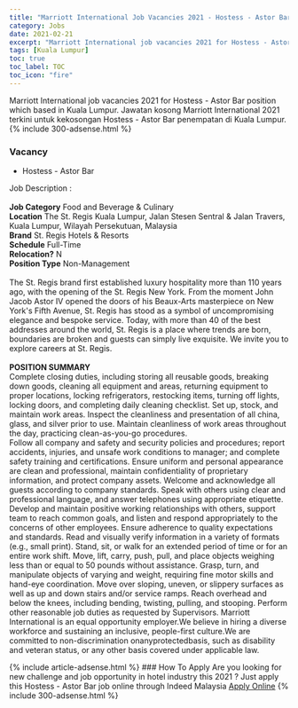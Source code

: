 ```yaml
---
title: "Marriott International Job Vacancies 2021 - Hostess - Astor Bar" 
category: Jobs 
date: 2021-02-21 
excerpt: "Marriott International job vacancies 2021 for Hostess - Astor Bar position which based in Kuala Lumpur. Jawatan kosong Marriott International 2021 terkini untuk kekosongan Hostess - Astor Bar penempatan di Kuala Lumpur" 
tags: [Kuala Lumpur] 
toc: true 
toc_label: TOC 
toc_icon: "fire" 
--- 
```


Marriott International job vacancies 2021 for Hostess - Astor Bar position which based in Kuala Lumpur. Jawatan kosong Marriott International 2021 terkini untuk kekosongan Hostess - Astor Bar penempatan di Kuala Lumpur. 
{% include 300-adsense.html %} 
### Vacancy 
- Hostess - Astor Bar 
<div><p>Job Description :<br>
<br>
<b>Job Category</b> Food and Beverage &amp; Culinary<br>
<b>Location</b> The St. Regis Kuala Lumpur, Jalan Stesen Sentral &amp; Jalan Travers, Kuala Lumpur, Wilayah Persekutuan, Malaysia
<br>
<b>Brand</b> St. Regis Hotels &amp; Resorts<br>
<b>Schedule</b> Full-Time<br>
<b>Relocation?</b> N<br>
<b>Position Type</b> Non-Management<br>
<br>
The St. Regis brand first established luxury hospitality more than 110 years ago, with the opening of the St. Regis New York. From the moment John Jacob Astor IV opened the doors of his Beaux-Arts masterpiece on New York's Fifth Avenue, St. Regis has stood as a symbol of uncompromising elegance and bespoke service. Today, with more than 40 of the best addresses around the world, St. Regis is a place where trends are born, boundaries are broken and guests can simply live exquisite. We invite you to explore careers at St. Regis.<br>
<br>
<b>POSITION SUMMARY</b>
<br>
Complete closing duties, including storing all reusable goods, breaking down goods, cleaning all equipment and areas, returning equipment to proper locations, locking refrigerators, restocking items, turning off lights, locking doors, and completing daily cleaning checklist. Set up, stock, and maintain work areas. Inspect the cleanliness and presentation of all china, glass, and silver prior to use. Maintain cleanliness of work areas throughout the day, practicing clean-as-you-go procedures.
<br>
Follow all company and safety and security policies and procedures; report accidents, injuries, and unsafe work conditions to manager; and complete safety training and certifications. Ensure uniform and personal appearance are clean and professional, maintain confidentiality of proprietary information, and protect company assets. Welcome and acknowledge all guests according to company standards. Speak with others using clear and professional language, and answer telephones using appropriate etiquette. Develop and maintain positive working relationships with others, support team to reach common goals, and listen and respond appropriately to the concerns of other employees. Ensure adherence to quality expectations and standards. Read and visually verify information in a variety of formats (e.g., small print). Stand, sit, or walk for an extended period of time or for an entire work shift. Move, lift, carry, push, pull, and place objects weighing less than or equal to 50 pounds without assistance. Grasp, turn, and manipulate objects of varying and weight, requiring fine motor skills and hand-eye coordination. Move over sloping, uneven, or slippery surfaces as well as up and down stairs and/or service ramps. Reach overhead and below the knees, including bending, twisting, pulling, and stooping. Perform other reasonable job duties as requested by Supervisors. Marriott International is an equal opportunity employer.We believe in hiring a diverse workforce and sustaining an inclusive, people-first culture.We are committed to non-discrimination onanyprotectedbasis, such as disability and veteran status, or any other basis covered under applicable law.</p></div> 
{% include article-adsense.html %} 
### How To Apply 
Are you looking for new challenge and job opportunity in hotel industry this 2021 ?
Just apply this Hostess - Astor Bar job online through Indeed Malaysia 
<a href="https://malaysia.indeed.com/viewjob?jk=205a622ab59b21cd" class="btn btn--info" target="_blank" rel="nofollow noopenner">Apply Online</a> 
{% include 300-adsense.html %} 